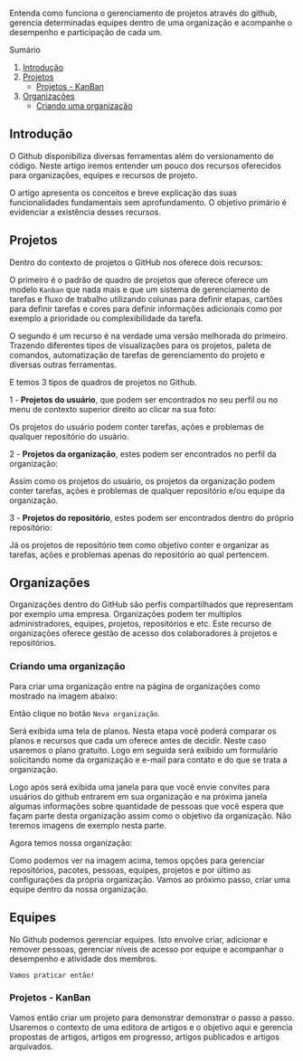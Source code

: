 Entenda como funciona o gerenciamento de projetos através do github, gerencia determinadas equipes dentro de uma organização e acompanhe o desempenho e participação de cada um.

Sumário
 1. [Introdução](#introducao)
 2. [Projetos](#projetos)
    - [Projetos - KanBan](#projetos-kanban)
 3. [Organizações](#organizacoes)
    - [Criando uma organização](#criando-uma-organizacao)


<div id='introducao'></div>

## Introdução

O Github disponibiliza diversas ferramentas além do versionamento de código. Neste artigo iremos entender um pouco dos recursos oferecidos para organizações, equipes e recursos de projeto.

O artigo apresenta os conceitos e breve explicação das suas funcionalidades fundamentais sem aprofundamento. O objetivo primário é evidenciar a existência desses recursos.

<div id='projetos'></div>

## Projetos

Dentro do contexto de projetos o GitHub nos oferece dois recursos:

 O primeiro é o padrão de quadro de projetos que oferece oferece um modelo `Kanban` que nada mais e que um sistema de gerenciamento de tarefas e fluxo de trabalho utilizando colunas para definir etapas, cartões para definir tarefas e cores para definir informações adicionais como por exemplo a prioridade ou complexibilidade da tarefa.

 O segundo é um recurso é na verdade uma versão melhorada do primeiro. Trazendo diferentes tipos de visualizações para os projetos, paleta de comandos, automatização de tarefas de gerenciamento do projeto e diversas outras ferramentas.

 E temos 3 tipos de quadros de projetos no Github.
 
 1 - **Projetos do usuário**, que podem ser encontrados no seu perfil ou no menu de contexto superior direito ao clicar na sua foto:

 <!-- profile-projetcs.png -->

 Os projetos do usuário podem conter tarefas, ações e problemas de qualquer repositório do usuário.

 <div id='pagina-de-organizacoes'>

 2 - **Projetos da organização**, estes podem ser encontrados no perfil da organização:

 <!-- organization-projects.png -->

Assim como os projetos do usuário, os projetos da organização podem conter tarefas, ações e problemas de qualquer repositório e/ou equipe da organização.

3 - **Projetos do repositório**, estes podem ser encontrados dentro do próprio repositório:

<!-- repository-projects.png -->

Já os projetos de repositório tem como objetivo conter e organizar as tarefas, ações e problemas apenas do repositório ao qual pertencem.

<div id='organizacoes'></div>

## Organizações

Organizações dentro do GitHub são perfis compartilhados que representam por exemplo uma empresa. Organizações podem ter multiplos administradores, equipes, projetos, repositórios e etc. Este recurso de organizações oferece gestão de acesso dos colaboradores à projetos e repositórios.

<div id='criando-uma-organizacao'></div>

### Criando uma organização

Para criar uma organização entre na página de organizações como mostrado na imagem abaixo:

<!-- profile-organizations.png -->

Então clique no botão `Nova organização`.

<!-- new-organization.png -->

Será exibida uma tela de planos. Nesta etapa você poderá comparar os planos e recursos que cada um oferece antes de decidir. Neste caso usaremos o plano gratuito. Logo em seguida será exibido um formulário solicitando nome da organização e e-mail para contato e do que se trata a organização.

<!-- new-organization-form.png -->

Logo após será exibida uma janela para que você envie convites para usuários do github entrarem em sua organização e na próxima janela algumas informações sobre quantidade de pessoas que você espera que façam parte desta organização assim como o objetivo da organização. Não teremos imagens de exemplo nesta parte.

Agora temos nossa organização:

<!-- organization.png -->

Como podemos ver na imagem acima, temos opções para gerenciar repositórios, pacotes, pessoas, equipes, projetos e por último as configurações da própria organização. Vamos ao próximo passo, criar uma equipe dentro da nossa organização.

## Equipes

No Github podemos gerenciar equipes. Isto envolve criar, adicionar e remover pessoas, gerenciar níveis de acesso por equipe e acompanhar o desempenho e atividade dos membros.



```
Vamos praticar então!
```

<div id='projetos-kanban'></div>

### Projetos - KanBan

Vamos então criar um projeto para demonstrar demonstrar o passo a passo. Usaremos o contexto de uma editora de artigos e o objetivo aqui e gerencia propostas de artigos, artigos em progresso, artigos publicados e artigos arquivados.

